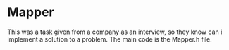 # Mapper

This was a task given from a company as an interview, so they know can i implement a solution to a problem. The main code is the Mapper.h file.
